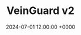 ---
title: VeinGuard v2
date: 2024-07-01 12:00:00 +0000
categories: [projects]
tags: [Thesis, Project, Computer Vision, Biometrics, Scanner]
---